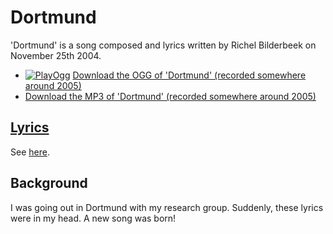 # Dortmund

'Dortmund' is a song composed and lyrics written by Richel Bilderbeek on
November 25th 2004.

- [![PlayOgg](http://static.fsf.org/playogg/Play_ogg_80x15.png "I support PlayOgg!")](http://playogg.org)
  [Download the OGG of 'Dortmund' (recorded somewhere around 2005)](http://www.richelbilderbeek.nl/CD04_06Dortmund.ogg)
- [Download the MP3 of 'Dortmund' (recorded somewhere around 2005)](http://www.richelbilderbeek.nl/CD04_06Dortmund.mp3)

## [Lyrics](29_dortmund.txt)

See [here](29_dortmund.txt).

## Background

I was going out in Dortmund with my research group. Suddenly,
these lyrics were in my head. A new song was born!

